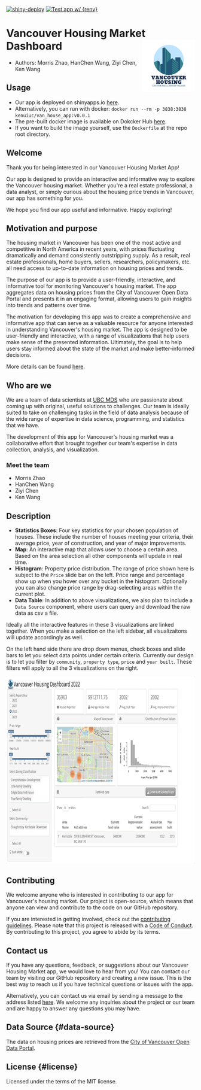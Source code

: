 [![shiny-deploy](https://github.com/UBC-MDS/van_houses/actions/workflows/deploy-app.yaml/badge.svg)](https://github.com/UBC-MDS/van_houses/actions/workflows/deploy-app.yaml) [![Test app w/ {renv}](https://github.com/UBC-MDS/van_houses/actions/workflows/testing.yaml/badge.svg)](https://github.com/UBC-MDS/van_houses/actions/workflows/testing.yaml)

# Vancouver Housing Market Dashboard <img src="img/logo.png" align="right" height="139"/>

-   Authors: Morris Zhao, HanChen Wang, Ziyi Chen, Ken Wang

## Usage

- Our app is deployed on shinyapps.io [here](https://hcwang24.shinyapps.io/van_houses/).
- Alternatively, you can run with docker: `docker run --rm -p 3838:3838 kenuiuc/van_house_app:v0.0.1`
- The pre-built docker image is available on Dokcker Hub [here](https://hub.docker.com/repository/docker/kenuiuc/van_house_app).
- If you want to build the image yourself, use the `Dockerfile` at the repo root directory.


## Welcome

Thank you for being interested in our Vancouver Housing Market App!

Our app is designed to provide an interactive and informative way to explore the Vancouver housing market. Whether you're a real estate professional, a data analyst, or simply curious about the housing price trends in Vancouver, our app has something for you.

We hope you find our app useful and informative. Happy exploring!

## Motivation and purpose

The housing market in Vancouver has been one of the most active and competitive in North America in recent years, with prices fluctuating dramatically and demand consistently outstripping supply. As a result, real estate professionals, home buyers, sellers, researchers, policymakers, etc. all need access to up-to-date information on housing prices and trends.

The purpose of our app is to provide a user-friendly, interactive, and informative tool for monitoring Vancouver's housing market. The app aggregates data on housing prices from the City of Vancouver Open Data Portal and presents it in an engaging format, allowing users to gain insights into trends and patterns over time.

The motivation for developing this app was to create a comprehensive and informative app that can serve as a valuable resource for anyone interested in understanding Vancouver's housing market. The app is designed to be user-friendly and interactive, with a range of visualizations that help users make sense of the presented information. Ultimately, the goal is to help users stay informed about the state of the market and make better-informed decisions.

More details can be found [here](reports/proposal.md).

## Who are we

We are a team of data scientists at [UBC MDS](https://masterdatascience.ubc.ca) who are passionate about coming up with original, useful solutions to challenges. Our team is ideally suited to take on challenging tasks in the field of data analysis because of the wide range of expertise in data science, programming, and statistics that we have.

The development of this app for Vancouver's housing market was a collaborative effort that brought together our team's expertise in data collection, analysis, and visualization.

### Meet the team

-   Morris Zhao
-   HanChen Wang
-   Ziyi Chen
-   Ken Wang

## Description

-   **Statistics Boxes**: Four key statistics for your chosen population of houses. These include the number of houses meeting your criteria, their average price, year of construction, and year of major improvements.
-   **Map**: An interactive map that allows user to choose a certain area. Based on the area selection all other components will update in real time.
-   **Histogram**: Property price distribution. The range of price shown here is subject to the `Price` slide bar on the left. Price range and percentage show up when you hover over any bucket in the histogram. Optionally you can also change price range by drag-selecting areas within the current plot.
-   **Data Table**: In addition to above visualizations, we also plan to include a `Data Source` component, where users can query and download the raw data as csv a file.

Ideally all the interactive features in these 3 visualizations are linked together. When you make a selection on the left sidebar, all visualizaitons will update accordingly as well.

On the left hand side there are drop down menus, check boxes and slide bars to let you select data points under certain criteria. Currently our design is to let you filter by `community`, `property type`, `price` and `year built`. These filters will apply to all the 3 visualizations on the right.

<img src="img/new gif.gif" width="1000" height="500"/>

## Contributing

We welcome anyone who is interested in contributing to our app for Vancouver's housing market. Our project is open-source, which means that anyone can view and contribute to the code on our GitHub repository.

If you are interested in getting involved, check out the [contributing guidelines](CONTRIBUTING.md). Please note that this project is released with a [Code of Conduct](CODE_OF_CONDUCT.md). By contributing to this project, you agree to abide by its terms.

## Contact us

If you have any questions, feedback, or suggestions about our Vancouver Housing Market app, we would love to hear from you! You can contact our team by visiting our GitHub repository and creating a new issue. This is the best way to reach us if you have technical questions or issues with the app.

Alternatively, you can contact us via email by sending a message to the address listed [here](https://github.com/UBC-MDS/van_houses/blob/main/CONTRIBUTING.md). We welcome any inquiries about the project or our team and are happy to answer any questions you may have.

## Data Source {#data-source}

The data on housing prices are retrieved from the [City of Vancouver Open Data Portal](https://opendata.vancouver.ca/explore/dataset/property-tax-report/table/?sort=-tax_assessment_year).

## License {#license}

Licensed under the terms of the MIT license.
